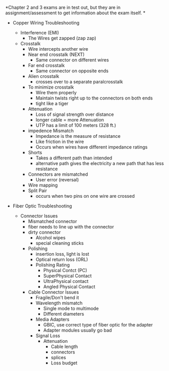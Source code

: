 *Chapter 2 and 3 exams are in test out, but they are in assignment/assessment to get information about the exam itself. *

- Copper Wiring Troubleshooting 
	- Interference (EMI)
		- The Wires get zapped (zap zap)
	- Crosstalk
		- Wire intercepts another wire 
		- Near end crosstalk (NEXT)
			- Same connector on different wires
		- Far end crosstalk
			- Same connector on opposite ends 
		- Alien crosstalk 
			-  crosses over to a separate paralcrosstalk
		- To minimize crosstalk
			- Wire them properly
			- Maintain twists right up to the connectors on both ends
			- tight like a tiger
		- Attenuation
			- Loss of signal strength over distance
			- longer cable = more Attenuation 
			- UTP has a limit of 100 meters (328 ft.)
		- impedence Mismatch
			- Impedance is the measure of resistance 
			- Like friction in the wire
			- Occurs when wires have different impedance ratings 
		- Shorts
			- Takes a different path than intended 
			- alternative path gives the electricity a new path that has less resistance
		- Connectors are mismatched
			- User error (reversal)
		- Wire mapping 
		- Split Pair
			- occurs when two pins on one wire are crossed

- Fiber Optic Troubleshooting 
	- Connector Issues
		- Mismatched connector 
		- fiber needs to line up with the connector
		- dirty connector 
			- Alcohol wipes
			- special cleaning sticks
		- Polishing
			- insertion loss, light is lost 
			- Optical return loss (ORL)
			- Polishing Rating
				- Physical Contct (PC)
				- SuperPhysical Contact
				- UltraPhysical contact
				- Angled Physical Contact
		- Cable Connector Issues
			- Fragile/Don't bend it
			- Wavelength mismatch 
				- Single mode to multimode
				- Different diameters
			- Media Adapters
				- GBIC, use correct type of fiber optic for the adapter
				- Adapter modules usually go bad
			- Signal Loss
				- Attenuation
					- Cable length
					- connectors
					- splices
					- Loss budget
